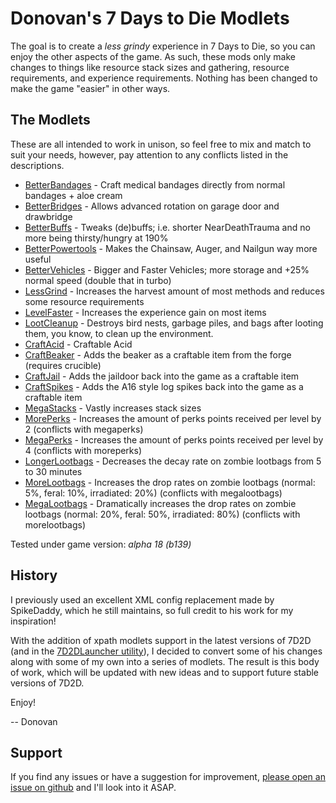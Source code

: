 # Donovan's 7 Days to Die Modlets

The goal is to create a _less grindy_ experience in 7 Days to Die, so you can enjoy the other aspects of the game. As such, these mods only make changes to things like resource stack sizes and gathering, resource requirements, and experience requirements. Nothing has been changed to make the game "easier" in other ways.

## The Modlets

These are all intended to work in unison, so feel free to mix and match to suit your needs, however, pay attention to any conflicts listed in the descriptions.

- [BetterBandages](https://github.com/donovan522/donovan-7d2d-modlets/tree/master/donovan-betterbandages) - Craft medical bandages directly from normal bandages + aloe cream
- [BetterBridges](https://github.com/donovan522/donovan-7d2d-modlets/tree/master/donovan-betterridges) - Allows advanced rotation on garage door and drawbridge
- [BetterBuffs](https://github.com/donovan522/donovan-7d2d-modlets/tree/master/donovan-betterbuffs) - Tweaks (de)buffs; i.e. shorter NearDeathTrauma and no more being thirsty/hungry at 190%
- [BetterPowertools](https://github.com/donovan522/donovan-7d2d-modlets/tree/master/donovan-betterpowertools) - Makes the Chainsaw, Auger, and Nailgun way more useful
- [BetterVehicles](https://github.com/donovan522/donovan-7d2d-modlets/tree/master/donovan-bettervehicles) - Bigger and Faster Vehicles; more storage and +25% normal speed (double that in turbo)
- [LessGrind](https://github.com/donovan522/donovan-7d2d-modlets/tree/master/donovan-lessgrind) - Increases the harvest amount of most methods and reduces some resource requirements
- [LevelFaster](https://github.com/donovan522/donovan-7d2d-modlets/tree/master/donovan-levelfaster) - Increases the experience gain on most items
- [LootCleanup](https://github.com/donovan522/donovan-7d2d-modlets/tree/master/donovan-lootcleanup) - Destroys bird nests, garbage piles, and bags after looting them, you know, to clean up the environment.
- [CraftAcid](https://github.com/donovan522/donovan-7d2d-modlets/tree/master/donovan-craftacid) - Craftable Acid
- [CraftBeaker](https://github.com/donovan522/donovan-7d2d-modlets/tree/master/donovan-craftbeaker) - Adds the beaker as a craftable item from the forge (requires crucible)
- [CraftJail](https://github.com/donovan522/donovan-7d2d-modlets/tree/master/donovan-craftjail) - Adds the jaildoor back into the game as a craftable item
- [CraftSpikes](https://github.com/donovan522/donovan-7d2d-modlets/tree/master/donovan-craftspikes) - Adds the A16 style log spikes back into the game as a craftable item
- [MegaStacks](https://github.com/donovan522/donovan-7d2d-modlets/tree/master/donovan-megastacks) - Vastly increases stack sizes
- [MorePerks](https://github.com/donovan522/donovan-7d2d-modlets/tree/master/donovan-moreperks) - Increases the amount of perks points received per level by 2 (conflicts with megaperks)
- [MegaPerks](https://github.com/donovan522/donovan-7d2d-modlets/tree/master/donovan-megaperks) - Increases the amount of perks points received per level by 4 (conflicts with moreperks)
- [LongerLootbags](https://github.com/donovan522/donovan-7d2d-modlets/tree/master/donovan-longerlootbags) - Decreases the decay rate on zombie lootbags from 5 to 30 minutes
- [MoreLootbags](https://github.com/donovan522/donovan-7d2d-modlets/tree/master/donovan-morelootbags) - Increases the drop rates on zombie lootbags (normal: 5%, feral: 10%, irradiated: 20%) (conflicts with megalootbags)
- [MegaLootbags](https://github.com/donovan522/donovan-7d2d-modlets/tree/master/donovan-megalootbags) - Dramatically increases the drop rates on zombie lootbags (normal: 20%, feral: 50%, irradiated: 80%) (conflicts with morelootbags)

Tested under game version: _alpha 18 (b139)_

## History

I previously used an excellent XML config replacement made by SpikeDaddy, which he still maintains, so full credit to his work for my inspiration!

With the addition of xpath modlets support in the latest versions of 7D2D (and in the [7D2DLauncher utility](http://7d2dmodlauncher.org/7D2DModLauncher.html)), I decided to convert some of his changes along with some of my own into a series of modlets. The result is this body of work, which will be updated with new ideas and to support future stable versions of 7D2D.

Enjoy!

-- Donovan

## Support

If you find any issues or have a suggestion for improvement, [please open an issue on github](https://github.com/donovan522/donovan-7d2d-modlets/issues) and I'll look into it ASAP.

